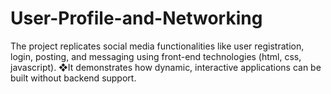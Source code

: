 # User-Profile-and-Networking
The project replicates social media functionalities like user registration, login, posting, and messaging using front-end technologies (html, css, javascript). ❖It demonstrates how dynamic, interactive applications can be built without backend support.
